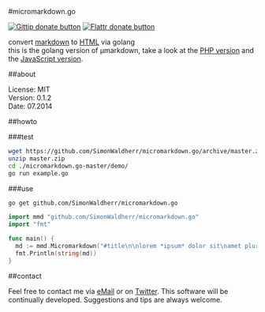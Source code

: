 #micromarkdown.go

[![Gittip donate button](http://img.shields.io/gittip/bevry.png)](https://www.gittip.com/SimonWaldherr/ "Donate weekly to this project using Gittip") [![Flattr donate button](https://raw.github.com/balupton/flattr-buttons/master/badge-89x18.gif)](https://flattr.com/submit/auto?user_id=SimonWaldherr&url=http%3A%2F%2Fgithub.com%2FSimonWaldherr%2FmicromarkdownGo "Donate monthly to this project using Flattr")

convert [markdown](http://en.wikipedia.org/wiki/Markdown) to [HTML](http://en.wikipedia.org/wiki/HTML) via golang  
this is the golang version of µmarkdown, take a look at the
[PHP version](https://github.com/SimonWaldherr/micromarkdown.php) and the
[JavaScript version](https://github.com/SimonWaldherr/micromarkdown.js).

##about

License:   MIT  
Version: 0.1.2  
Date:  07.2014  

##howto

###test

```sh
wget https://github.com/SimonWaldherr/micromarkdown.go/archive/master.zip --no-check-certificate
unzip master.zip
cd ./micromarkdown.go-master/demo/
go run example.go
```

###use

```sh
go get github.com/SimonWaldherr/micromarkdown.go
```

```go
import mmd "github.com/SimonWaldherr/micromarkdown.go"
import "fmt"

func main() {
  md := mmd.Micromarkdown("#title\n\nlorem *ipsum* dolor sit\namet pluribus **procrastinatio**\n")
  fmt.Println(string(md))
}
```

##contact

Feel free to contact me via [eMail](mailto:contact@simonwaldherr.de) or on [Twitter](http://twitter.com/simonwaldherr). This software will be continually developed. Suggestions and tips are always welcome.
